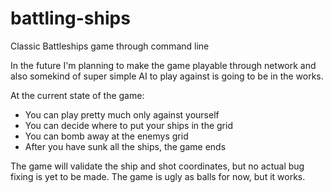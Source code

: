 # battling-ships
Classic Battleships game through command line

In the future I'm planning to make the game playable through network and
also somekind of super simple AI to play against is going to be in the works.

At the current state of the game:
- You can play pretty much only against yourself
- You can decide where to put your ships in the grid
- You can bomb away at the enemys grid
- After you have sunk all the ships, the game ends

The game will validate the ship and shot coordinates, but no actual bug
fixing is yet to be made. The game is ugly as balls for now, but it works.
